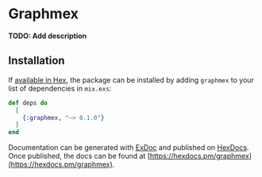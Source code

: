 # Graphmex

**TODO: Add description**

## Installation

If [available in Hex](https://hex.pm/docs/publish), the package can be installed
by adding `graphmex` to your list of dependencies in `mix.exs`:

```elixir
def deps do
  [
    {:graphmex, "~> 0.1.0"}
  ]
end
```

Documentation can be generated with [ExDoc](https://github.com/elixir-lang/ex_doc)
and published on [HexDocs](https://hexdocs.pm). Once published, the docs can
be found at [https://hexdocs.pm/graphmex](https://hexdocs.pm/graphmex).

